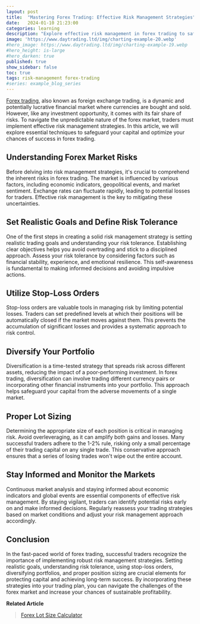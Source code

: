 ```yaml
---
layout: post
title:  "Mastering Forex Trading: Effective Risk Management Strategies"
date:   2024-01-10 21:23:00
categories: learning
description: "Explore effective risk management in forex trading to safeguard capital. Set goals, use stop-loss orders, and diversify for long-term success."
image: 'https://www.daytrading.ltd/img/charting-example-20.webp'
#hero_image: https://www.daytrading.ltd/img/charting-example-19.webp
#hero_height: is-large
#hero_darken: true
published: true
show_sidebar: false
toc: true
tags: risk-management forex-trading
#series: example_blog_series
---
```


<a href="https://www.daytrading.ltd/learning/what-is-forex-trading">Forex trading</a>, also known as foreign exchange trading, is a dynamic and potentially lucrative financial market where currencies are bought and sold. However, like any investment opportunity, it comes with its fair share of risks. To navigate the unpredictable nature of the forex market, traders must implement effective risk management strategies. In this article, we will explore essential techniques to safeguard your capital and optimize your chances of success in forex trading.

## Understanding Forex Market Risks
Before delving into risk management strategies, it's crucial to comprehend the inherent risks in forex trading. The market is influenced by various factors, including economic indicators, geopolitical events, and market sentiment. Exchange rates can fluctuate rapidly, leading to potential losses for traders. Effective risk management is the key to mitigating these uncertainties.

## Set Realistic Goals and Define Risk Tolerance
One of the first steps in creating a solid risk management strategy is setting realistic trading goals and understanding your risk tolerance. Establishing clear objectives helps you avoid overtrading and stick to a disciplined approach. Assess your risk tolerance by considering factors such as financial stability, experience, and emotional resilience. This self-awareness is fundamental to making informed decisions and avoiding impulsive actions.

## Utilize Stop-Loss Orders
Stop-loss orders are valuable tools in managing risk by limiting potential losses. Traders can set predefined levels at which their positions will be automatically closed if the market moves against them. This prevents the accumulation of significant losses and provides a systematic approach to risk control.

## Diversify Your Portfolio
Diversification is a time-tested strategy that spreads risk across different assets, reducing the impact of a poor-performing investment. In forex trading, diversification can involve trading different currency pairs or incorporating other financial instruments into your portfolio. This approach helps safeguard your capital from the adverse movements of a single market.

## Proper Lot Sizing
Determining the appropriate size of each position is critical in managing risk. Avoid overleveraging, as it can amplify both gains and losses. Many successful traders adhere to the 1-2% rule, risking only a small percentage of their trading capital on any single trade. This conservative approach ensures that a series of losing trades won't wipe out the entire account.

## Stay Informed and Monitor the Markets
Continuous market analysis and staying informed about economic indicators and global events are essential components of effective risk management. By staying vigilant, traders can identify potential risks early on and make informed decisions. Regularly reassess your trading strategies based on market conditions and adjust your risk management approach accordingly.

## Conclusion
In the fast-paced world of forex trading, successful traders recognize the importance of implementing robust risk management strategies. Setting realistic goals, understanding risk tolerance, using stop-loss orders, diversifying portfolios, and proper position sizing are crucial elements for protecting capital and achieving long-term success. By incorporating these strategies into your trading plan, you can navigate the challenges of the forex market and increase your chances of sustainable profitability.

<strong>Related Article</strong>
> <a href="https://www.daytrading.ltd/learning/forex-position-sizes-calculator">Forex Lot Size Calculator</a>

<script type='application/ld+json'>
{
  "@context": "https://schema.org",
  "@type": "FAQPage",
  "mainEntity": [
    {
      "@type": "Question",
      "name": "What is forex trading?",
      "acceptedAnswer": {
        "@type": "Answer",
        "text": "Forex trading, or foreign exchange trading, involves buying and selling currencies on the global market."
      }
    },
    {
      "@type": "Question",
      "name": "Why is risk management important in forex trading?",
      "acceptedAnswer": {
        "@type": "Answer",
        "text": "Effective risk management in forex trading is crucial to safeguard capital and navigate market uncertainties."
      }
    },
    {
      "@type": "Question",
      "name": "What are some key risk management strategies?",
      "acceptedAnswer": {
        "@type": "Answer",
        "text": "Strategies include setting realistic goals, using stop-loss orders, diversifying portfolios, and proper position sizing."
      }
    },
    {
      "@type": "Question",
      "name": "How can traders stay informed in forex trading?",
      "acceptedAnswer": {
        "@type": "Answer",
        "text": "Traders should stay informed through continuous market analysis, monitoring economic indicators, and staying updated on global events."
      }
    },
    {
      "@type": "Question",
      "name": "What is the 1-2% rule in position sizing?",
      "acceptedAnswer": {
        "@type": "Answer",
        "text": "The 1-2% rule advises risking only a small percentage of trading capital on any single trade, avoiding overleveraging."
      }
    }
  ]
}
</script>